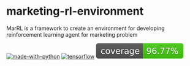 # marketing-rl-environment
MarRL is a framework to create an environment for developing reinforcement learning agent for marketing problem

[![made-with-python](https://badges.aleen42.com/src/python.svg)](https://www.python.org/)
[![tensorflow](https://badges.aleen42.com/src/tensorflow.svg)](https://www.tensorflow.org/)
![alt unittest](coverage-badge.svg "Unittest Coverage")
